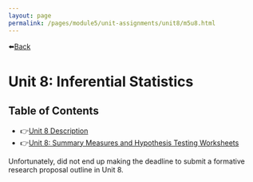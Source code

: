 ```yaml
---
layout: page
permalink: /pages/module5/unit-assignments/unit8/m5u8.html
---
```


⬅️[Back](/pages/module5.html)

# Unit 8: Inferential Statistics

## Table of Contents

- 👉[Unit 8 Description](/pages/module5/unit-assignments/unit8/m5u8-description.html)
- 👉[Unit 8: Summary Measures and Hypothesis Testing Worksheets](/pages/module5/unit-assignments/unit8/m5u8-worksheets.html)

Unfortunately, did not end up making the deadline to submit a formative research proposal outline in Unit 8.

